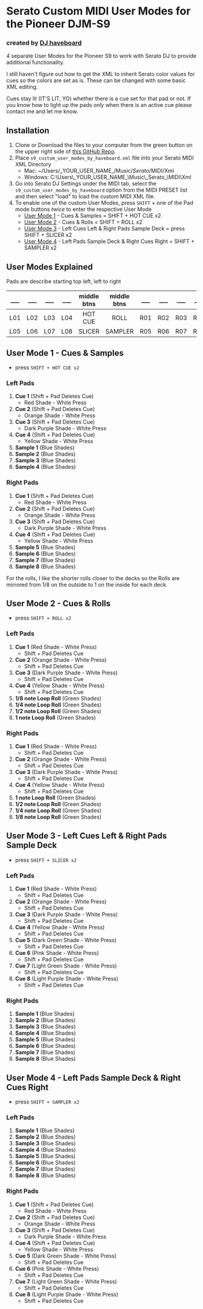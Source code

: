 # Serato Custom MIDI User Modes for the Pioneer DJM-S9
### created by [DJ haveboard](http://djhaveboard.com/)

4 separate User Modes for the Pioneer S9 to work with Serato DJ to provide additional functionality.

I still haven't figure out how to get the XML to inherit Serato color values for cues so the colors are set as is. These can be changed with some basic XML editing.

Cues stay lit (IT'S LIT, YO) whether there is a cue set for that pad or not. If you know how to light up the pads _only_ when there is an active cue please contact me and let me know.

## Installation

1. Clone or Download the files to your computer from the green button on the upper right side of [this GitHub Repo](https://github.com/haveboard/s9-serato-custom-midi-user-modes-1).
2. Place `s9_custom_user_modes_by_haveboard.xml` file into your Serato MIDI XML Directory
   - Mac: ~/Users/\_YOUR_USER_NAME_/Music/_Serato_/MIDI/Xml
   - Windows: C:\Users\\\_YOUR_USER_NAME_\\Music\\\_Serato_\MIDI\Xml
3. Go into Serato DJ Settings under the MIDI tab, select the `s9_custom_user_modes_by_haveboard` option from the MIDI PRESET list and then select "load" to load the custom MIDI XML file.
4. To enable one of the custom User Modes, press `SHIFT` + one of the Pad mode buttons _twice_ to enter the respective User Mode
   - [User Mode 1](https://github.com/haveboard/s9-serato-custom-midi-user-modes-1#user-mode-1---cues--samples) - Cues & Samples = SHIFT + HOT CUE x2
   - [User Mode 2](https://github.com/haveboard/s9-serato-custom-midi-user-modes-1#user-mode-2---cues--rolls) - Cues & Rolls = SHIFT + ROLL x2
   - [User Mode 3](https://github.com/haveboard/s9-serato-custom-midi-user-modes-1#user-mode-3-left-cues-left--right-pads-sample-deck) - Left Cues Left & Right Pads Sample Deck = press SHIFT + SLICER x2
   - [User Mode 4](https://github.com/haveboard/s9-serato-custom-midi-user-modes-1#user-mode-4---left-pads-sample-deck--right-cues-right) - Left Pads Sample Deck & Right Cues Right = SHIFT + SAMPLER x2
   
## User Modes Explained
Pads are describe starting top left, left to right

| ___ | ___ | ___ | ___ | middle btns | middle btns | ___ | ___ | ___ | ___ |
| --- | --- | --- | --- | :---: | :---: | --- | --- | --- | --- |
| L01 | L02 | L03 | L04 | HOT CUE | ROLL | R01 | R02 | R03 | R04 |
| L05 | L06 | L07 | L08 | SLICER | SAMPLER | R05 | R06 | R07 | R08 |

## User Mode 1 - Cues & Samples 
- press `SHIFT + HOT CUE x2`

### Left Pads
1. **Cue 1** (Shift + Pad Deletes Cue)
   - Red Shade - White Press
2. **Cue 2** (Shift + Pad Deletes Cue)
   - Orange Shade - White Press
3. **Cue 3** (Shift + Pad Deletes Cue)
   - Dark Purple Shade - White Press
4. **Cue 4** (Shift + Pad Deletes Cue)
   - Yellow Shade - White Press
5. **Sample 1** (Blue Shades)
6. **Sample 2** (Blue Shades)
7. **Sample 3** (Blue Shades)
8. **Sample 4** (Blue Shades)

### Right Pads
1. **Cue 1** (Shift + Pad Deletes Cue)
   - Red Shade - White Press
2. **Cue 2** (Shift + Pad Deletes Cue)
   - Orange Shade - White Press
3. **Cue 3** (Shift + Pad Deletes Cue)
   - Dark Purple Shade - White Press
4. **Cue 4** (Shift + Pad Deletes Cue)
   - Yellow Shade - White Press
5. **Sample 5** (Blue Shades)
6. **Sample 6** (Blue Shades)
7. **Sample 7** (Blue Shades)
8. **Sample 8** (Blue Shades)

For the rolls, I like the shorter rolls closer to the decks so the Rolls are mirrored from 1/8 on the outside to 1 on the inside for each deck

## User Mode 2 - Cues & Rolls
- press `SHIFT + ROLL x2`

### Left Pads
1. **Cue 1** (Red Shade - White Press)
   - Shift + Pad Deletes Cue
2. **Cue 2** (Orange Shade - White Press)
   - Shift + Pad Deletes Cue
3. **Cue 3** (Dark Purple Shade - White Press)
   - Shift + Pad Deletes Cue
4. **Cue 4** (Yellow Shade - White Press)
   - Shift + Pad Deletes Cue
5. **1/8 note Loop Roll** (Green Shades)
6. **1/4 note Loop Roll** (Green Shades)
7. **1/2 note Loop Roll** (Green Shades)
8. **1 note Loop Roll** (Green Shades)

### Right Pads
1. **Cue 1** (Red Shade - White Press)
   - Shift + Pad Deletes Cue
2. **Cue 2** (Orange Shade - White Press)
   - Shift + Pad Deletes Cue
3. **Cue 3** (Dark Purple Shade - White Press)
   - Shift + Pad Deletes Cue
4. **Cue 4** (Yellow Shade - White Press)
   - Shift + Pad Deletes Cue
5. **1 note Loop Roll** (Green Shades)
6. **1/2 note Loop Roll** (Green Shades)
7. **1/4 note Loop Roll** (Green Shades)
8. **1/8 note Loop Roll** (Green Shades)

## User Mode 3 - Left Cues Left & Right Pads Sample Deck
- press `SHIFT + SLICER x2`

### Left Pads
1. **Cue 1** (Red Shade - White Press)
   - Shift + Pad Deletes Cue
2. **Cue 2** (Orange Shade - White Press)
   - Shift + Pad Deletes Cue
3. **Cue 3** (Dark Purple Shade - White Press)
   - Shift + Pad Deletes Cue
4. **Cue 4** (Yellow Shade - White Press)
   - Shift + Pad Deletes Cue
5. **Cue 5** (Dark Green Shade - White Press)
   - Shift + Pad Deletes Cue
6. **Cue 6** (Pink Shade - White Press)
   - Shift + Pad Deletes Cue
7. **Cue 7** (Light Green Shade - White Press)
   - Shift + Pad Deletes Cue
8. **Cue 8** (Light Purple Shade - White Press)
   - Shift + Pad Deletes Cue

### Right Pads
1. **Sample 1** (Blue Shades)
2. **Sample 2** (Blue Shades)
3. **Sample 3** (Blue Shades)
4. **Sample 4** (Blue Shades)
5. **Sample 5** (Blue Shades)
6. **Sample 6** (Blue Shades)
7. **Sample 7** (Blue Shades)
8. **Sample 8** (Blue Shades)

## User Mode 4 - Left Pads Sample Deck & Right Cues Right
- press `SHIFT + SAMPLER x2`

### Left Pads
1. **Sample 1** (Blue Shades)
2. **Sample 2** (Blue Shades)
3. **Sample 3** (Blue Shades)
4. **Sample 4** (Blue Shades)
5. **Sample 5** (Blue Shades)
6. **Sample 6** (Blue Shades)
7. **Sample 7** (Blue Shades)
8. **Sample 8** (Blue Shades)

### Right Pads
1. **Cue 1** (Shift + Pad Deletes Cue)
   - Red Shade - White Press
2. **Cue 2** (Shift + Pad Deletes Cue)
   - Orange Shade - White Press
3. **Cue 3** (Shift + Pad Deletes Cue)
   - Dark Purple Shade - White Press
4. **Cue 4** (Shift + Pad Deletes Cue)
   - Yellow Shade - White Press
5. **Cue 5** (Dark Green Shade - White Press)
   - Shift + Pad Deletes Cue
6. **Cue 6** (Pink Shade - White Press)
   - Shift + Pad Deletes Cue
7. **Cue 7** (Light Green Shade - White Press)
   - Shift + Pad Deletes Cue
8. **Cue 8** (Light Purple Shade - White Press)
   - Shift + Pad Deletes Cue
